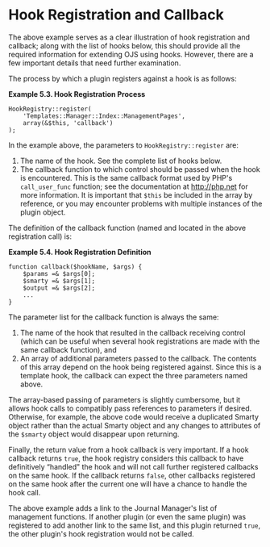 # Hook Registration and Callback

The above example serves as a clear illustration of hook registration and callback; along with the list of hooks below, this should provide all the required information for extending OJS using hooks. However, there are a few important details that need further examination.

The process by which a plugin registers against a hook is as follows:

**Example 5.3. Hook Registration Process**

````
HookRegistry::register(
    'Templates::Manager::Index::ManagementPages',
    array(&$this, 'callback')
);
````

In the example above, the parameters to ``HookRegistry::register`` are:

1. The name of the hook. See the complete list of hooks below.
2. The callback function to which control should be passed when the hook is encountered. This is the same callback format used by PHP's ``call_user_func`` function; see the documentation at http://php.net for more information. It is important that ``$this`` be included in the array by reference, or you may encounter problems with multiple instances of the plugin object.

The definition of the callback function (named and located in the above registration call) is:

**Example 5.4. Hook Registration Definition**

````
function callback($hookName, $args) { 
    $params =& $args[0]; 
    $smarty =& $args[1]; 
    $output =& $args[2]; 
    ... 
} 
````

The parameter list for the callback function is always the same:

1. The name of the hook that resulted in the callback receiving control (which can be useful when several hook registrations are made with the same callback function), and
2. An array of additional parameters passed to the callback. The contents of this array depend on the hook being registered against. Since this is a template hook, the callback can expect the three parameters named above.

The array-based passing of parameters is slightly cumbersome, but it allows hook calls to compatibly pass references to parameters if desired. Otherwise, for example, the above code would receive a duplicated Smarty object rather than the actual Smarty object and any changes to attributes of the ``$smarty`` object would disappear upon returning.

Finally, the return value from a hook callback is very important. If a hook callback returns ``true``, the hook registry considers this callback to have definitively “handled" the hook and will not call further registered callbacks on the same hook. If the callback returns ``false``, other callbacks registered on the same hook after the current one will have a chance to handle the hook call.

The above example adds a link to the Journal Manager's list of management functions. If another plugin (or even the same plugin) was registered to add another link to the same list, and this plugin returned ``true``, the other plugin's hook registration would not be called.